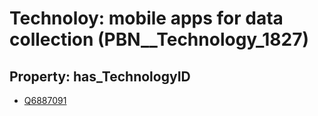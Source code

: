 # Technoloy: __mobile apps for data collection__ (PBN__Technology_1827)

## Property: has_TechnologyID

* [Q6887091](Q6887091)


